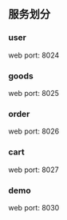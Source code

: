 ## 服务划分
### user
web port: 8024
### goods
web port: 8025
### order
web port: 8026
### cart
web port: 8027
### demo
web port: 8030
